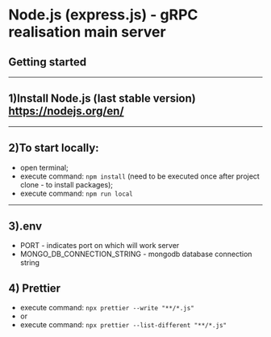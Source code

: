 # Node.js (express.js) - gRPC realisation main server

## Getting started

---

## 1)Install Node.js (last stable version) https://nodejs.org/en/

---

## 2)To start locally:

- open terminal;
- execute command: `npm install` (need to be executed once after project clone - to install packages);
- execute command: `npm run local`

---

## 3).env

- PORT - indicates port on which will work server
- MONGO_DB_CONNECTION_STRING - mongodb database connection string

## 4) Prettier
- execute command: ```npx prettier --write "**/*.js"```
- or
- execute command: ```npx prettier --list-different "**/*.js"```